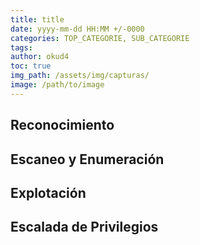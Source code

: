 ```yaml
---
title: title
date: yyyy-mm-dd HH:MM +/-0000
categories: TOP_CATEGORIE, SUB_CATEGORIE
tags: 
author: okud4
toc: true
img_path: /assets/img/capturas/
image: /path/to/image
---
```

## Reconocimiento

## Escaneo y Enumeración

## Explotación

## Escalada de Privilegios
